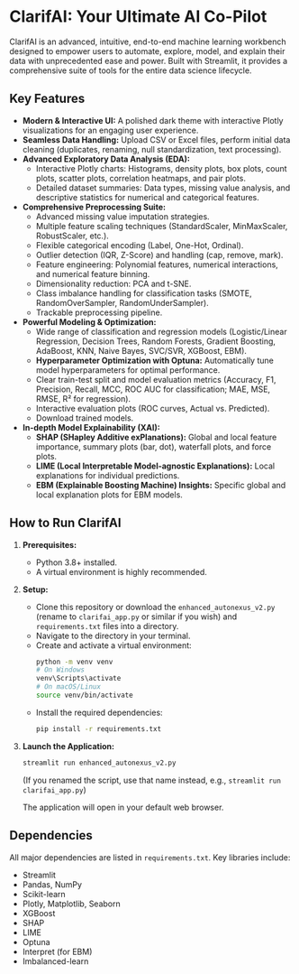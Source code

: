 # ClarifAI: Your Ultimate AI Co-Pilot

ClarifAI is an advanced, intuitive, end-to-end machine learning workbench designed to empower users to automate, explore, model, and explain their data with unprecedented ease and power. Built with Streamlit, it provides a comprehensive suite of tools for the entire data science lifecycle.

## Key Features

*   **Modern & Interactive UI:** A polished dark theme with interactive Plotly visualizations for an engaging user experience.
*   **Seamless Data Handling:** Upload CSV or Excel files, perform initial data cleaning (duplicates, renaming, null standardization, text processing).
*   **Advanced Exploratory Data Analysis (EDA):** 
    *   Interactive Plotly charts: Histograms, density plots, box plots, count plots, scatter plots, correlation heatmaps, and pair plots.
    *   Detailed dataset summaries: Data types, missing value analysis, and descriptive statistics for numerical and categorical features.
*   **Comprehensive Preprocessing Suite:**
    *   Advanced missing value imputation strategies.
    *   Multiple feature scaling techniques (StandardScaler, MinMaxScaler, RobustScaler, etc.).
    *   Flexible categorical encoding (Label, One-Hot, Ordinal).
    *   Outlier detection (IQR, Z-Score) and handling (cap, remove, mark).
    *   Feature engineering: Polynomial features, numerical interactions, and numerical feature binning.
    *   Dimensionality reduction: PCA and t-SNE.
    *   Class imbalance handling for classification tasks (SMOTE, RandomOverSampler, RandomUnderSampler).
    *   Trackable preprocessing pipeline.
*   **Powerful Modeling & Optimization:**
    *   Wide range of classification and regression models (Logistic/Linear Regression, Decision Trees, Random Forests, Gradient Boosting, AdaBoost, KNN, Naive Bayes, SVC/SVR, XGBoost, EBM).
    *   **Hyperparameter Optimization with Optuna:** Automatically tune model hyperparameters for optimal performance.
    *   Clear train-test split and model evaluation metrics (Accuracy, F1, Precision, Recall, MCC, ROC AUC for classification; MAE, MSE, RMSE, R² for regression).
    *   Interactive evaluation plots (ROC curves, Actual vs. Predicted).
    *   Download trained models.
*   **In-depth Model Explainability (XAI):**
    *   **SHAP (SHapley Additive exPlanations):** Global and local feature importance, summary plots (bar, dot), waterfall plots, and force plots.
    *   **LIME (Local Interpretable Model-agnostic Explanations):** Local explanations for individual predictions.
    *   **EBM (Explainable Boosting Machine) Insights:** Specific global and local explanation plots for EBM models.

## How to Run ClarifAI

1.  **Prerequisites:**
    *   Python 3.8+ installed.
    *   A virtual environment is highly recommended.

2.  **Setup:**
    *   Clone this repository or download the `enhanced_autonexus_v2.py` (rename to `clarifai_app.py` or similar if you wish) and `requirements.txt` files into a directory.
    *   Navigate to the directory in your terminal.
    *   Create and activate a virtual environment:
        ```bash
        python -m venv venv
        # On Windows
        venv\Scripts\activate
        # On macOS/Linux
        source venv/bin/activate
        ```
    *   Install the required dependencies:
        ```bash
        pip install -r requirements.txt
        ```

3.  **Launch the Application:**
    ```bash
    streamlit run enhanced_autonexus_v2.py 
    ```
    (If you renamed the script, use that name instead, e.g., `streamlit run clarifai_app.py`)

    The application will open in your default web browser.

## Dependencies

All major dependencies are listed in `requirements.txt`. Key libraries include:
*   Streamlit
*   Pandas, NumPy
*   Scikit-learn
*   Plotly, Matplotlib, Seaborn
*   XGBoost
*   SHAP
*   LIME
*   Optuna
*   Interpret (for EBM)
*   Imbalanced-learn
